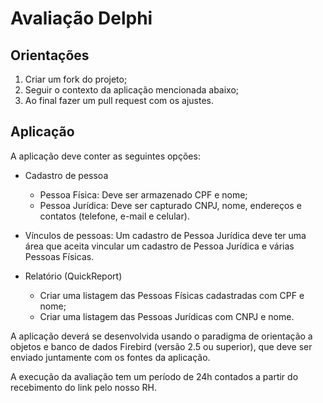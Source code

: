 # Avaliação Delphi

## Orientações

1. Criar um fork do projeto;
2. Seguir o contexto da aplicação mencionada abaixo;
3. Ao final fazer um pull request com os ajustes.

## Aplicação
A aplicação deve conter as seguintes opções:

* Cadastro de pessoa
    * Pessoa Física: Deve ser armazenado CPF e nome;
    * Pessoa Jurídica: Deve ser capturado CNPJ, nome, endereços e contatos (telefone, e-mail e celular).

* Vínculos de pessoas: Um cadastro de Pessoa Jurídica deve ter uma área que aceita vincular um cadastro de Pessoa Jurídica e várias Pessoas Físicas.

* Relatório (QuickReport)
    * Criar uma listagem das Pessoas Físicas cadastradas com CPF e nome;
    * Criar uma listagem das Pessoas Jurídicas com CNPJ e nome.

A aplicação deverá se desenvolvida usando o paradigma de orientação a objetos e banco de dados Firebird (versão 2.5 ou superior), que deve ser enviado juntamente com os fontes da aplicação.
    
A execução da avaliação tem um período de 24h contados a partir do recebimento do link pelo nosso RH.